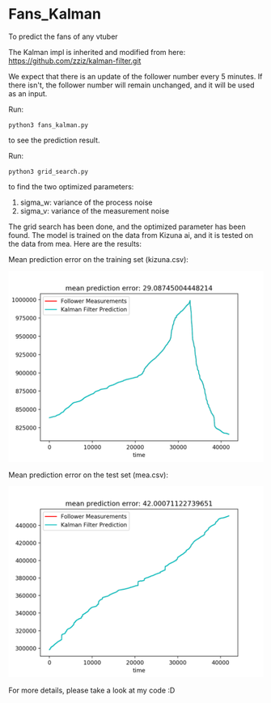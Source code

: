 # Fans_Kalman
To predict the fans of any vtuber

The Kalman impl is inherited and modified from here: https://github.com/zziz/kalman-filter.git

We expect that there is an update of the follower number every 5 minutes. If there isn't, the follower number will remain unchanged, and it will be used as an input. 

Run:

```
python3 fans_kalman.py
```
to see the prediction result.

Run: 

```
python3 grid_search.py
```
to find the two optimized parameters: 
  1. sigma_w: variance of the process noise
  2. sigma_v: variance of the measurement noise

The grid search has been done, and the optimized parameter has been found. The model is trained on the data from Kizuna ai, 
and it is tested on the data from mea. Here are the results:

Mean prediction error on the training set (kizuna.csv):

<p>
    <img src="kizuna.png"/>
</p>

Mean prediction error on the test set (mea.csv):

<p>
    <img src="mea.png"/>
</p>

For more details, please take a look at my code :D
